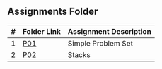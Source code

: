 ##  Assignments Folder

|   #   | Folder Link     | Assignment Description      |
| :---: | --------------- | --------------------------- |
|   1   | [P01](./P01)    |  Simple Problem Set         |
|   2   | [P02](./P02)    |  Stacks                     |
